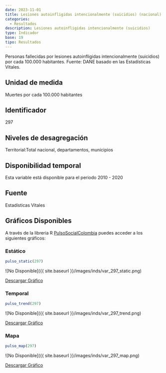 ```yaml
---
date: 2023-11-01
title: Lesiones autoinfligidas intencionalmente (suicidios) (nacional)
categories:
  - Resultados
description: Lesiones autoinfligidas intencionalmente (suicidios)
type: Indicador
base: 19
tipo: Resultados
--- 
```


Personas fallecidas por lesiones autoinfligidas intencionalmente (suicidios) por cada 100.000 habitantes.
Fuente: DANE basado en las Estadísticas Vitales.

## Unidad de medida
Muertes por cada 100.000 habitantes

## Identificador
297

## Niveles de desagregación
Territorial:Total nacional, departamentos, municipios

## Disponibilidad temporal
Esta variable está disponible para el periodo 2010 - 2020

## Fuente
Estadísticas Vitales

## Gráficos Disponibles

A través de la libreria R [PulsoSocialColombia](https://github.com/pulsosocialcolombia/PulsoSocialColombia) puedes acceder a los siguientes gráficos:

### Estático

``` R
pulso_static(297)
```

![No Disponible]({{ site.baseurl }}/images/inds/var_297_static.png)

<a href='{{ site.baseurl }}/images/inds/var_297_static.png'>Descargar Gráfico</a>

### Temporal

``` R
pulso_trend(297)
```

![No Disponible]({{ site.baseurl }}/images/inds/var_297_trend.png)

<a href='{{ site.baseurl }}/images/inds/var_297_trend.png'>Descargar Gráfico</a>

### Mapa

``` R
pulso_map(297)
```

![No Disponible]({{ site.baseurl }}/images/inds/var_297_map.png)

<a href='{{ site.baseurl }}/images/inds/var_297_map.png'>Descargar Gráfico</a>
